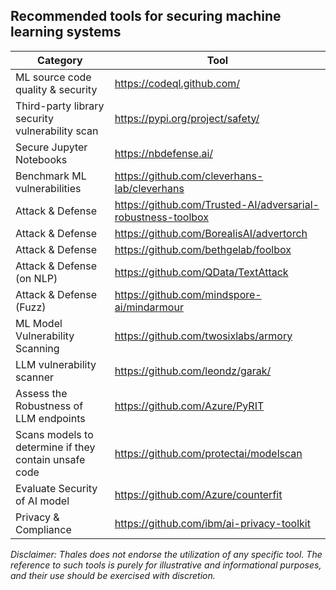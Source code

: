 ## Recommended tools for securing machine learning systems

| Category | Tool |
| -------- | ---- |
| ML source code quality & security | https://codeql.github.com/ |
| Third-party library security vulnerability scan | https://pypi.org/project/safety/ |
| Secure Jupyter Notebooks | https://nbdefense.ai/ |
| Benchmark ML vulnerabilities | https://github.com/cleverhans-lab/cleverhans |
| Attack & Defense | https://github.com/Trusted-AI/adversarial-robustness-toolbox |
| Attack & Defense | https://github.com/BorealisAI/advertorch |
| Attack & Defense | https://github.com/bethgelab/foolbox |
| Attack & Defense (on NLP) | https://github.com/QData/TextAttack |
| Attack & Defense (Fuzz) | https://github.com/mindspore-ai/mindarmour |
| ML Model Vulnerability Scanning | https://github.com/twosixlabs/armory |
| LLM vulnerability scanner | https://github.com/leondz/garak/ |
| Assess the Robustness of LLM endpoints | https://github.com/Azure/PyRIT |
| Scans models to determine if they contain unsafe code | https://github.com/protectai/modelscan |
| Evaluate Security of AI model | https://github.com/Azure/counterfit |
| Privacy & Compliance | https://github.com/ibm/ai-privacy-toolkit |

*Disclaimer: Thales does not endorse the utilization of any specific tool. The reference to such tools is purely for illustrative and informational purposes, and their use should be exercised with discretion.*
